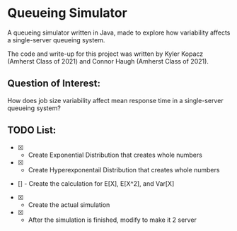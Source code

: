 # Queueing Simulator
A queueing simulator written in Java, made to explore how variability affects a single-server queueing system.

The code and write-up for this project was written by Kyler Kopacz (Amherst Class of 2021) and Connor Haugh (Amherst Class of 2021).

## Question of Interest:
How does job size variability affect mean response time in a single-server queueing system?

## TODO List:
- [X] - Create Exponential Distribution that creates whole numbers
- [X] - Create Hyperexponentail Distribution that creates whole numbers
- [] - Create the calculation for E[X], E[X^2], and Var[X]
- [X] - Create the actual simulation
- [X] - After the simulation is finished, modify to make it 2 server


